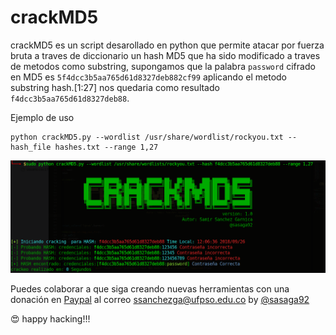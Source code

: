 # crackMD5

crackMD5 es un script desarollado en python que permite atacar por fuerza bruta a traves de diccionario un hash MD5 que ha sido modificado a traves de metodos como
substring, supongamos que la palabra ```password``` cifrado en MD5 es ```5f4dcc3b5aa765d61d8327deb882cf99``` aplicando el metodo substring hash.[1:27] nos quedaria como resultado ```f4dcc3b5aa765d61d8327deb88```.


Ejemplo de uso
```
python crackMD5.py --wordlist /usr/share/wordlist/rockyou.txt --hash_file hashes.txt --range 1,27 
```
![Alt text](galeria/crackMD5.png "Fuerza bruta a HASH MD5 modificado")


Puedes colaborar a que siga creando nuevas herramientas con una donación en [Paypal](https://www.paypal.com) al correo ssanchezga@ufpso.edu.co
by [@sasaga92](https://twitter.com/sasaga92)


:heart_eyes: happy hacking!!!

